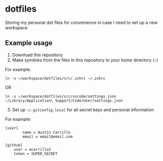 # dotfiles
Storing my personal dot files for convenience in case I need to set up a new workspace.

## Example usage
1. Download this repository
2. Make symlinks from the files in this repository to your home directory (`~`)

For example:
```
ln -s ~/workspace/dotfiles/src/.zshrc ~/.zshrc
```
OR
```
ln -s ~/workspace/dotfiles/src/vscode/settings.json ~/Library/Application\ Support/Code/User/settings.json
```

3. Set up `~/.gitconfig.local` for all secret keys and personal information

For example:
```
[user]
        name = Austin Carrillo
        email = email@email.com

[github]
	user = acarrillo2
	token = SUPER_SECRET
```


